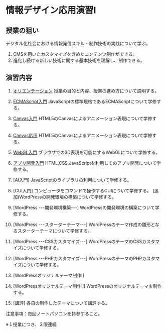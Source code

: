 # 情報デザイン応用演習I

## 授業の狙い

デジタル化社会における情報発信スキル・制作技術の実践について学ぶ。

1. CMSを用いたカスタマイズを含めたコンテンツ制作ができる。
2. 進化し続ける新しい技術に関する基本技術を理解し、制作できる。

## 演習内容
1. [オリエンテーション](./ida_01.md)
授業の目的と内容、授業の進め方について説明する。

2. [ECMAScript入門](./ida_02.md)
JavaScriptの標準規格であるECMAScriptについて学修する。

3. [Canvas入門](./ida_03.md)
HTML5のCanvasによるアニメーション表現について学修する。

4. [Canvas応用](./ida_04.md)
HTML5のCanvasによるアニメーション表現について学修する。

5. [WebGL入門](./ida_05.md)
ブラウザでの3D表現を可能にするWebGLについて学修する。

6. [アプリ開発入門](./ida_06.md)
HTML,CSS,JavaScriptを利用してのアプリ開発について学修する。

7. [AI入門]
JavaScriptのライブラリの利用について学修する。

8. [CUI入門]
コンピュータをコマンドで操作するCUIについて学修する。
(追加)WordPressの開発環境の構築について学修する。

9. [WordPress ---開発環境構築---]
WordPressの開発環境の構築について学修する。
<!--(変更) 最近のCSSレイアウト事情-->

10.  [WordPress ---スターターテーマ---]
WordPressのテーマ作成の雛形となるスターターテーマについて学修する。
<!--(変更) CSSでレイアウト-->

11.  [WordPress ---CSSカスタマイズ---]
WordPressのテーマのCSSカスタマイズについて学修する。
<!--(変更)Wordpress復習+α-->

12.   [WordPress ---PHPカスタマイズ---]
WordPressのテーマのPHPカスタマイズについて学修する。
<!--(変更 )Wordpress CSS,PHPカスタマイズ-->

13.  [WordPressオリジナルテーマ制作I]<!-- (変更 Wordpressによるポートフォリオサイトの制作I)-->
14.  [WordPressオリジナルテーマ制作II] <!--(変更 Wordpressによるポートフォリオサイトの制作II)-->
WordPressのオリジナルテーマを制作する。

15.  [講評]
各自の制作したテーマについて講評する。

注意事項：毎回ノートパソコンを持参すること。

※１授業につき、２限連続